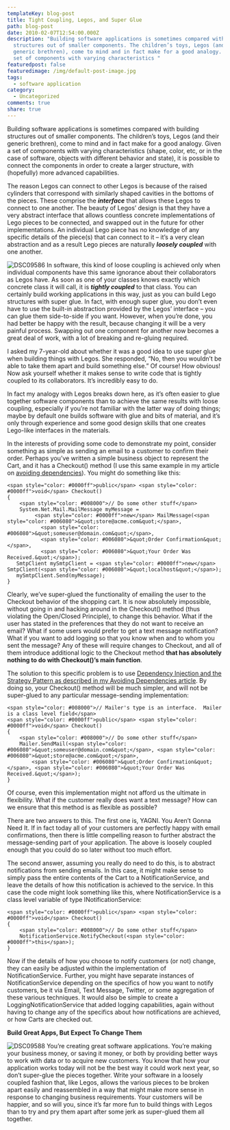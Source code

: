 ```yaml
---
templateKey: blog-post
title: Tight Coupling, Legos, and Super Glue
path: blog-post
date: 2010-02-07T12:54:00.000Z
description: "Building software applications is sometimes compared with building
  structures out of smaller components. The children’s toys, Legos (and their
  generic brethren), come to mind and in fact make for a good analogy. Given a
  set of components with varying characteristics "
featuredpost: false
featuredimage: /img/default-post-image.jpg
tags:
  - software application
category:
  - Uncategorized
comments: true
share: true
---
```

Building software applications is sometimes compared with building structures out of smaller components. The children’s toys, Legos (and their generic brethren), come to mind and in fact make for a good analogy. Given a set of components with varying characteristics (shape, color, etc, or in the case of software, objects with different behavior and state), it is possible to connect the components in order to create a larger structure, with (hopefully) more advanced capabilities.

The reason Legos can connect to other Legos is because of the raised cylinders that correspond with similarly shaped cavities in the bottoms of the pieces. These comprise the ***interface*** that allows these Legos to connect to one another. The beauty of Legos’ design is that they have a very abstract interface that allows countless concrete implementations of Lego pieces to be connected, and swapped out in the future for other implementations. An individual Lego piece has no knowledge of any specific details of the piece(s) that can connect to it – it’s a very clean abstraction and as a result Lego pieces are naturally ***loosely coupled*** with one another.

![DSC09586](https://stevesmithblog.com/files/media/image/WindowsLiveWriter/TightCouplingLegosandSuperGlue_AFF4/DSC09586_1.jpg "DSC09586") In software, this kind of loose coupling is achieved only when individual components have this same ignorance about their collaborators as Legos have. As soon as one of your classes knows exactly which concrete class it will call, it is ***tightly coupled*** to that class. You can certainly build working applications in this way, just as you can build Lego structures with super glue. In fact, with enough super glue, you don’t even have to use the built-in abstraction provided by the Legos’ interface – you can glue them side-to-side if you want. However, when you’re done, you had better be happy with the result, because changing it will be a very painful process. Swapping out one component for another now becomes a great deal of work, with a lot of breaking and re-gluing required.

I asked my 7-year-old about whether it was a good idea to use super glue when building things with Legos. She responded, “No, then you wouldn’t be able to take them apart and build something else.” Of course! How obvious! Now ask yourself whether it makes sense to write code that is tightly coupled to its collaborators. It’s incredibly easy to do.

In fact my analogy with Legos breaks down here, as it’s often easier to glue together software components than to achieve the same results with loose coupling, especially if you’re not familiar with the latter way of doing things; maybe by default one builds software with glue and bits of material, and it’s only through experience and some good design skills that one creates Lego-like interfaces in the materials.

In the interests of providing some code to demonstrate my point, consider something as simple as sending an email to a customer to confirm their order. Perhaps you’ve written a simple business object to represent the Cart, and it has a Checkout() method (I use this same example in my article on [avoiding dependencies](/avoiding-dependencies)). You might do something like this:

```
<span style="color: #0000ff">public</span> <span style="color: #0000ff">void</span> Checkout()
{
    <span style="color: #008000">// Do some other stuff</span>
    System.Net.Mail.MailMessage myMessage =
         <span style="color: #0000ff">new</span> MailMessage(<span style="color: #006080">&quot;store@acme.com&quot;</span>,
           <span style="color: #006080">&quot;someuser@domain.com&quot;</span>,
           <span style="color: #006080">&quot;Order Confirmation&quot;</span>,
           <span style="color: #006080">&quot;Your Order Was Received.&quot;</span>);
   SmtpClient mySmtpClient = <span style="color: #0000ff">new</span> SmtpClient(<span style="color: #006080">&quot;localhost&quot;</span>);
   mySmtpClient.Send(myMessage);
}
```

Clearly, we’ve super-glued the functionality of emailing the user to the Checkout behavior of the shopping cart. It is now absolutely impossible, without going in and hacking around in the Checkout() method (thus violating the Open/Closed Principle), to change this behavior. What if the user has stated in the preferences that they do not want to receive an email? What if some users would prefer to get a text message notification? What if you want to add logging so that you know when and to whom you sent the message? Any of these will require changes to Checkout, and all of them introduce additional logic to the Checkout method **that has absolutely nothing to do with Checkout()’s main function**.

The solution to this specific problem is to use [Dependency Injection and the Strategy Pattern as described in my Avoiding Dependencies article](/avoiding-dependencies). By doing so, your Checkout() method will be much simpler, and will not be super-glued to any particular message-sending implementation:

```
<span style="color: #008000">// Mailer's type is an interface.  Mailer is a class level field</span>
<span style="color: #0000ff">public</span> <span style="color: #0000ff">void</span> Checkout()
{
    <span style="color: #008000">// Do some other stuff</span>
    Mailer.SendMail(<span style="color: #006080">&quot;someuser@domain.com&quot;</span>, <span style="color: #006080">&quot;store@acme.com&quot;</span>,
        <span style="color: #006080">&quot;Order Confirmation&quot;</span>, <span style="color: #006080">&quot;Your Order Was Received.&quot;</span>);
}
```

Of course, even this implementation might not afford us the ultimate in flexibility. What if the customer really does want a text message? How can we ensure that this method is as flexible as possible?

There are two answers to this. The first one is, YAGNI. You Aren’t Gonna Need It. If in fact today all of your customers are perfectly happy with email confirmations, then there is little compelling reason to further abstract the message-sending part of your application. The above is loosely coupled enough that you could do so later without too much effort.

The second answer, assuming you really do need to do this, is to abstract notifications from sending emails. In this case, it might make sense to simply pass the entire contents of the Cart to a NotificationService, and leave the details of how this notification is achieved to the service. In this case the code might look something like this, where NotificationService is a class level variable of type INotificationService:

```
<span style="color: #0000ff">public</span> <span style="color: #0000ff">void</span> Checkout()
{
    <span style="color: #008000">// Do some other stuff</span>
    NotificationService.NotifyCheckout(<span style="color: #0000ff">this</span>);
}
```

Now if the details of how you choose to notify customers (or not) change, they can easily be adjusted within the implementation of NotificationService. Further, you might have separate instances of NotificationService depending on the specifics of how you want to notify customers, be it via Email, Text Message, Twitter, or some aggregation of these various techniques. It would also be simple to create a LoggingNotificationService that added logging capabilities, again without having to change any of the specifics about how notifications are achieved, or how Carts are checked out.

**Build Great Apps, But Expect To Change Them**

![DSC09588](https://stevesmithblog.com/files/media/image/WindowsLiveWriter/TightCouplingLegosandSuperGlue_AFF4/DSC09588_1.jpg "DSC09588") You’re creating great software applications. You’re making your business money, or saving it money, or both by providing better ways to work with data or to acquire new customers. You know that how your application works today will not be the best way it could work next year, so don’t super-glue the pieces together. Write your software in a loosely coupled fashion that, like Legos, allows the various pieces to be broken apart easily and reassembled in a way that might make more sense in response to changing business requirements. Your customers will be happier, and so will you, since it’s far more fun to build things with Legos than to try and pry them apart after some jerk as super-glued them all together.